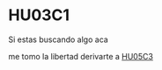 # HU03C1

Si estas buscando algo aca 

me tomo la libertad derivarte a  [HU05C3](https://github.com/JuanICasareski/Automatic-Sanitary-Modular-Booth/tree/main/HU005%20-%20Cartel%20de%20ocupado%20y%20buzzer/C3%20-%20Prueba%20Cartel)